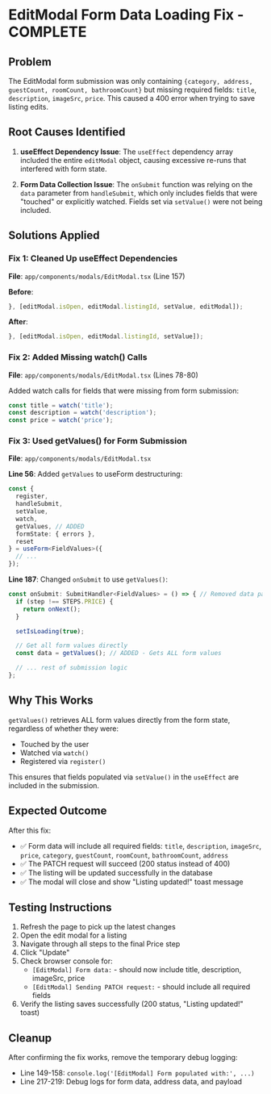 # EditModal Form Data Loading Fix - COMPLETE

## Problem
The EditModal form submission was only containing `{category, address, guestCount, roomCount, bathroomCount}` but missing required fields: `title`, `description`, `imageSrc`, `price`. This caused a 400 error when trying to save listing edits.

## Root Causes Identified

1. **useEffect Dependency Issue**: The `useEffect` dependency array included the entire `editModal` object, causing excessive re-runs that interfered with form state.

2. **Form Data Collection Issue**: The `onSubmit` function was relying on the `data` parameter from `handleSubmit`, which only includes fields that were "touched" or explicitly watched. Fields set via `setValue()` were not being included.

## Solutions Applied

### Fix 1: Cleaned Up useEffect Dependencies
**File**: `app/components/modals/EditModal.tsx` (Line 157)

**Before**:
```typescript
}, [editModal.isOpen, editModal.listingId, setValue, editModal]);
```

**After**:
```typescript
}, [editModal.isOpen, editModal.listingId, setValue]);
```

### Fix 2: Added Missing watch() Calls
**File**: `app/components/modals/EditModal.tsx` (Lines 78-80)

Added watch calls for fields that were missing from form submission:
```typescript
const title = watch('title');
const description = watch('description');
const price = watch('price');
```

### Fix 3: Used getValues() for Form Submission
**File**: `app/components/modals/EditModal.tsx`

**Line 56**: Added `getValues` to useForm destructuring:
```typescript
const {
  register,
  handleSubmit,
  setValue,
  watch,
  getValues, // ADDED
  formState: { errors },
  reset
} = useForm<FieldValues>({
  // ...
});
```

**Line 187**: Changed `onSubmit` to use `getValues()`:
```typescript
const onSubmit: SubmitHandler<FieldValues> = () => { // Removed data parameter
  if (step !== STEPS.PRICE) {
    return onNext();
  }

  setIsLoading(true);

  // Get all form values directly
  const data = getValues(); // ADDED - Gets ALL form values

  // ... rest of submission logic
};
```

## Why This Works

`getValues()` retrieves ALL form values directly from the form state, regardless of whether they were:
- Touched by the user
- Watched via `watch()`
- Registered via `register()`

This ensures that fields populated via `setValue()` in the `useEffect` are included in the submission.

## Expected Outcome

After this fix:
- ✅ Form data will include all required fields: `title`, `description`, `imageSrc`, `price`, `category`, `guestCount`, `roomCount`, `bathroomCount`, `address`
- ✅ The PATCH request will succeed (200 status instead of 400)
- ✅ The listing will be updated successfully in the database
- ✅ The modal will close and show "Listing updated!" toast message

## Testing Instructions

1. Refresh the page to pick up the latest changes
2. Open the edit modal for a listing
3. Navigate through all steps to the final Price step
4. Click "Update"
5. Check browser console for:
   - `[EditModal] Form data:` - should now include title, description, imageSrc, price
   - `[EditModal] Sending PATCH request:` - should include all required fields
6. Verify the listing saves successfully (200 status, "Listing updated!" toast)

## Cleanup

After confirming the fix works, remove the temporary debug logging:
- Line 149-158: `console.log('[EditModal] Form populated with:', ...)`
- Line 217-219: Debug logs for form data, address data, and payload
